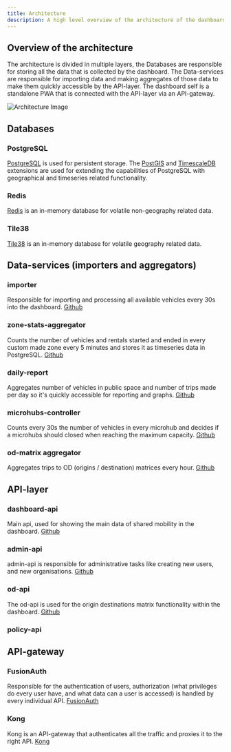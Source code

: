 ```yaml
---
title: Architecture
description: A high level overview of the architecture of the dashboard deelmobiliteit
---
```


## Overview of the architecture

The architecture is divided in multiple layers, the Databases are responsible for storing all the data that is collected by the dashboard. The Data-services are responsible for importing data and making aggregates of those data to make them quickly accessible by the API-layer. The dashboard self is a standalone PWA that is connected with the API-layer via an API-gateway.

![Architecture Image](https://dashboarddeelmobiliteit.ams3.digitaloceanspaces.com/images/architecture_shared_mobility_dashboard.png)

## Databases

### PostgreSQL
[PostgreSQL](https://www.postgresql.org/) is used for persistent storage. The [PostGIS](https://postgis.net/) and [TimescaleDB](https://github.com/timescale/timescaledb) extensions are used for extending the capabilities of PostgreSQL with geographical and timeseries related functionality.

### Redis
[Redis](https://redis.io/) is an in-memory database for volatile non-geography related data. 

### Tile38
[Tile38](https://tile38.com/) is an in-memory database for volatile geography related data. 

## Data-services (importers and aggregators)

### importer
Responsible for importing and processing all available vehicles every 30s into the dashboard. [Github](https://github.com/Stichting-CROW/dd-importer-v2)

### zone-stats-aggregator

Counts the number of vehicles and rentals started and ended in every custom made zone every 5 minutes and stores it as timeseries data in PostgreSQL. [Github](https://github.com/Stichting-CROW/dd-zone-stats-aggregator)

### daily-report

Aggregates number of vehicles in public space and number of trips made per day so it's quickly accessible for reporting and graphs. [Github](https://github.com/Stichting-CROW/dd-daily-report-aggregator)

### microhubs-controller

Counts every 30s the number of vehicles in every microhub and decides if a microhubs should closed when reaching the maximum capacity. [Github](https://github.com/Stichting-CROW/dd-microhubs-controller)

### od-matrix aggregator

Aggregates trips to OD (origins / destination) matrices every hour. [Github](https://github.com/Stichting-CROW/dashboarddeelmobiliteit-od-matrix-aggregator)

## API-layer

### dashboard-api

Main api, used for showing the main data of shared mobility in the dashboard. [Github](https://github.com/Stichting-CROW/dashboarddeelmobiliteit-api)

### admin-api

admin-api is responsible for administrative tasks like creating new users, and new organisations. [Github](https://github.com/Stichting-CROW/dashboarddeelmobiliteit-api-admin)

### od-api

The od-api is used for the origin destinations matrix functionality within the dashboard. [Github](https://github.com/Stichting-CROW/dashboarddeelmobiliteit-od-api)

### policy-api



## API-gateway

### FusionAuth

Responsible for the authentication of users, authorization (what privileges do every user have, and what data can a user is accessed) is handled by every individual API. [FusionAuth](https://fusionauth.io/)

### Kong

Kong is an API-gateway that authenticates all the traffic and proxies it to the right API. [Kong](https://konghq.com/products/kong-gateway)